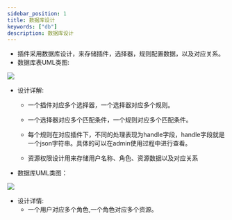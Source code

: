 ```yaml
---
sidebar_position: 1
title: 数据库设计
keywords: ["db"]
description: 数据库设计
---
```


* 插件采用数据库设计，来存储插件，选择器，规则配置数据，以及对应关系。
* 数据库表UML类图:

 ![](/img/soul/db/soul-db.png)

* 设计详解:
  
   * 一个插件对应多个选择器，一个选择器对应多个规则。

   * 一个选择器对应多个匹配条件，一个规则对应多个匹配条件。

   * 每个规则在对应插件下，不同的处理表现为handle字段，handle字段就是一个json字符串。具体的可以在admin使用过程中进行查看。

   * 资源权限设计用来存储用户名称、角色、资源数据以及对应关系
   
* 数据库UML类图：

![](/img/soul/db/soul-permission-db.png)

* 设计详情:
   * 一个用户对应多个角色,一个角色对应多个资源。
